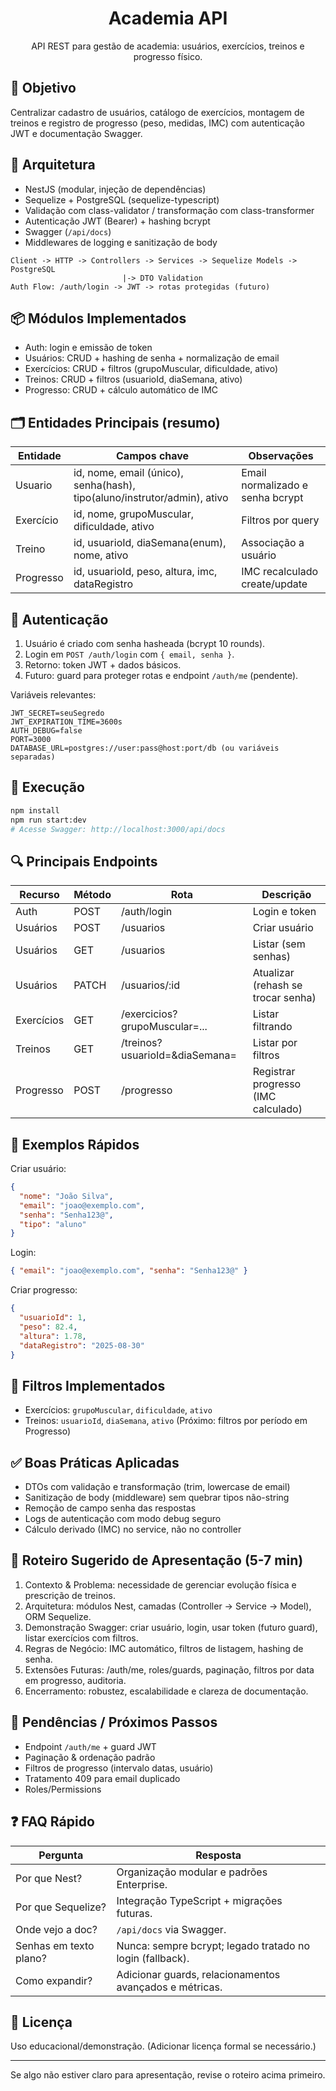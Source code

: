 <h1 align="center">Academia API</h1>
<p align="center">API REST para gestão de academia: usuários, exercícios, treinos e progresso físico.</p>

## 🎯 Objetivo
Centralizar cadastro de usuários, catálogo de exercícios, montagem de treinos e registro de progresso (peso, medidas, IMC) com autenticação JWT e documentação Swagger.

## 🧱 Arquitetura
- NestJS (modular, injeção de dependências)
- Sequelize + PostgreSQL (sequelize-typescript)
- Validação com class-validator / transformação com class-transformer
- Autenticação JWT (Bearer) + hashing bcrypt
- Swagger (`/api/docs`)
- Middlewares de logging e sanitização de body

```
Client -> HTTP -> Controllers -> Services -> Sequelize Models -> PostgreSQL
                         |-> DTO Validation
Auth Flow: /auth/login -> JWT -> rotas protegidas (futuro)
```

## 📦 Módulos Implementados
- Auth: login e emissão de token
- Usuários: CRUD + hashing de senha + normalização de email
- Exercícios: CRUD + filtros (grupoMuscular, dificuldade, ativo)
- Treinos: CRUD + filtros (usuarioId, diaSemana, ativo)
- Progresso: CRUD + cálculo automático de IMC

## 🗂 Entidades Principais (resumo)
| Entidade   | Campos chave | Observações |
|------------|--------------|-------------|
| Usuario    | id, nome, email (único), senha(hash), tipo(aluno/instrutor/admin), ativo | Email normalizado e senha bcrypt |
| Exercício  | id, nome, grupoMuscular, dificuldade, ativo | Filtros por query |
| Treino     | id, usuarioId, diaSemana(enum), nome, ativo | Associação a usuário |
| Progresso  | id, usuarioId, peso, altura, imc, dataRegistro | IMC recalculado create/update |

## 🔐 Autenticação
1. Usuário é criado com senha hasheada (bcrypt 10 rounds).
2. Login em `POST /auth/login` com `{ email, senha }`.
3. Retorno: token JWT + dados básicos.
4. Futuro: guard para proteger rotas e endpoint `/auth/me` (pendente).

Variáveis relevantes:
```
JWT_SECRET=seuSegredo
JWT_EXPIRATION_TIME=3600s
AUTH_DEBUG=false
PORT=3000
DATABASE_URL=postgres://user:pass@host:port/db (ou variáveis separadas)
```

## 🚀 Execução
```bash
npm install
npm run start:dev
# Acesse Swagger: http://localhost:3000/api/docs
```

## 🔍 Principais Endpoints
| Recurso | Método | Rota | Descrição |
|---------|--------|------|-----------|
| Auth    | POST   | /auth/login | Login e token |
| Usuários| POST   | /usuarios | Criar usuário |
| Usuários| GET    | /usuarios | Listar (sem senhas) |
| Usuários| PATCH  | /usuarios/:id | Atualizar (rehash se trocar senha) |
| Exercícios | GET | /exercicios?grupoMuscular=... | Listar filtrando |
| Treinos | GET | /treinos?usuarioId=&diaSemana= | Listar por filtros |
| Progresso | POST | /progresso | Registrar progresso (IMC calculado) |

## 🧪 Exemplos Rápidos
Criar usuário:
```json
{
  "nome": "João Silva",
  "email": "joao@exemplo.com",
  "senha": "Senha123@",
  "tipo": "aluno"
}
```
Login:
```json
{ "email": "joao@exemplo.com", "senha": "Senha123@" }
```
Criar progresso:
```json
{
  "usuarioId": 1,
  "peso": 82.4,
  "altura": 1.78,
  "dataRegistro": "2025-08-30"
}
```

## 🔎 Filtros Implementados
- Exercícios: `grupoMuscular`, `dificuldade`, `ativo`
- Treinos: `usuarioId`, `diaSemana`, `ativo`
(Próximo: filtros por período em Progresso)

## ✅ Boas Práticas Aplicadas
- DTOs com validação e transformação (trim, lowercase de email)
- Sanitização de body (middleware) sem quebrar tipos não-string
- Remoção de campo senha das respostas
- Logs de autenticação com modo debug seguro
- Cálculo derivado (IMC) no service, não no controller

## 🧭 Roteiro Sugerido de Apresentação (5-7 min)
1. Contexto & Problema: necessidade de gerenciar evolução física e prescrição de treinos.
2. Arquitetura: módulos Nest, camadas (Controller -> Service -> Model), ORM Sequelize.
3. Demonstração Swagger: criar usuário, login, usar token (futuro guard), listar exercícios com filtros.
4. Regras de Negócio: IMC automático, filtros de listagem, hashing de senha.
5. Extensões Futuras: /auth/me, roles/guards, paginação, filtros por data em progresso, auditoria.
6. Encerramento: robustez, escalabilidade e clareza de documentação.

## 📝 Pendências / Próximos Passos
- Endpoint `/auth/me` + guard JWT
- Paginação & ordenação padrão
- Filtros de progresso (intervalo datas, usuário)
- Tratamento 409 para email duplicado
- Roles/Permissions

## ❓ FAQ Rápido
| Pergunta | Resposta |
|----------|----------|
| Por que Nest? | Organização modular e padrões Enterprise. |
| Por que Sequelize? | Integração TypeScript + migrações futuras. |
| Onde vejo a doc? | `/api/docs` via Swagger. |
| Senhas em texto plano? | Nunca: sempre bcrypt; legado tratado no login (fallback). |
| Como expandir? | Adicionar guards, relacionamentos avançados e métricas. |

## 🧾 Licença
Uso educacional/demonstração. (Adicionar licença formal se necessário.)

---
Se algo não estiver claro para apresentação, revise o roteiro acima primeiro.
